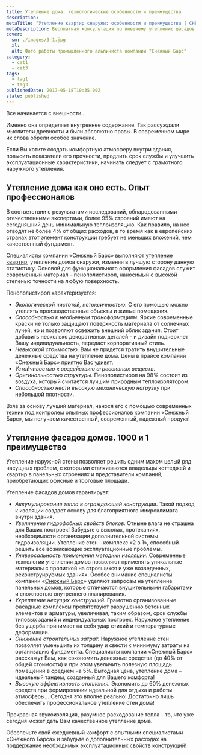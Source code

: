 ```yaml
---
title: Утепление дома, технологические особенности и преимущества
description: 
metaTitle: "Утепление квартир снаружи: особенности и преимущества | СНЕЖНЫЙ БАРС"
metaDescription: Бесплатная консультация по внешнему утеплению фасадов, стен, домов, квартир по тел ☎ +38 (097) 970-53-76 от компании Снежный Барс
cover:
  sm: ./images/3-1.jpg
  xl: 
  alt: Фото работы промышленного альпиниста компании "Снежный Барс"
category:
  - cat1
  - cat3
tags:
  - tag1
  - tag3
publishedDate: 2017-05-18T10:35:00Z
state: published    
---
```

Все начинается с внешности…

Именно она определяет внутреннее содержание. Так рассуждали мыслители древности и были абсолютно правы. В современном мире их слова обрели особое значение.

Если Вы хотите создать комфортную атмосферу внутри здания, повысить показатели его прочности, продлить срок службы и улучшить эксплуатационные характеристики, начинать следует с грамотного наружного утепления.

## Утепление дома как оно есть. Опыт профессионалов

В соответствии с результатами исследований, обнародованными отечественными экспертами, более 95% строений имеют на сегодняшний день минимальную теплоизоляцию. Как правило, на нее отводят не более 4% от общих расходов, в то время как в европейских странах этот элемент конструкции требует не меньших вложений, чем качественный фундамент.

Специалисты компании «Снежный Барс» выполняют [утепление квартир](/uteplenie_sten_i_fasadov/), утепление домов снаружи, изменяя в лучшую сторону данную статистику. Основой для функционального оформления фасадов служит современный материал – пенополистирол, наносимый с высокой степенью точности на любую поверхность.

Пенополистирол характеризуется:

* _Экологической чистотой, нетоксичностью._ С его помощью можно утеплять производственные объекты и жилые помещения.
* _Способностью к необычным трансформациям._ Яркие современные краски не только защищают поверхность материала от солнечных лучей, но и позволяют освежить внешний облик здания. Стоит добавить несколько декоративных деталей – и дизайн подчеркнет Вашу индивидуальность, передаст корпоративный стиль.
* _Невысокой стоимостью._ Вам не придется тратить внушительные денежные средства на утепление дома. Цены в прайсе компании «Снежный Барс» приятно Вас удивят.
* _Устойчивостью к воздействию агрессивных веществ_.
* _Оригинальностью структуры._ Пенополистирол на 98% состоит из воздуха, который считается лучшим природным теплоизолятором.
* _Способностью нести высокую механическую нагрузку_ при небольшой плотности.

Взяв за основу лучший материал, нанося его с помощью современных техник под контролем опытных профессионалов компании «Снежный Барс», мы получаем качественный, современный, надежный продукт!

## Утепление фасадов домов. 1000 и 1 преимущество

Утепление наружной стены позволяет решить одним махом целый ряд насущных проблем, с которыми сталкиваются владельцы коттеджей и квартир в панельных строениях и представители компаний, приобретающих офисные и торговые площади.

Утепление фасадов домов гарантирует:

* _Аккумулирование тепла в ограждающей конструкции._ Такой подход к изоляции создает основу для благоприятного микроклимата внутри здания.
* _Увеличение гидрофобных свойств блоков._ Отныне влага не страшна для Ваших построек! Забудьте о высолах, протеканиях, необходимости организации дополнительной системы гидроизоляции. Утепление стен – комплекс «2 в 1», способный решить все возникающие эксплуатационные проблемы.
* _Универсальность применения методики изоляции._ Современные технологии утепления домов позволяют применять уникальные материалы с пропиткой на строящихся и уже возведенных, реконструируемых зданиях. Особое внимание специалисты компании «[Снежный Барс](/)» уделяют запросам на утепление панельных домов, которые отличаются внушительными габаритами и сложностью внутреннего планирования.
* _Укрепление несущих конструкций._ Грамотно организованные фасадные комплексы препятствуют разрушению бетонных элементов и арматуры, увеличивая, таким образом, срок службы типовых зданий и индивидуальных построек. Наружное утепление без ущерба принимает на себя удар стихий и температурные деформации.
* _Снижение строительных затрат._ Наружное утепление стен позволяет уменьшить их толщину и свести к минимуму затраты на организацию фундамента. Специалисты компании «Снежный Барс» расскажут Вам, как сэкономить денежные средства (до 40% от общей стоимости) и при этом увеличить полезную площадь помещений в среднем на 5%. Выгодная цена, утепление дома – идеальный тандем, созданный для Вашего комфорта!
* _Высокую эффективность отопления._ Экономить до 60% денежных средств при формировании идеальной для отдыха и работы атмосферы… Сегодня это вполне реально! Достаточно лишь обеспечить профессиональное утепление стен дома!

Прекрасная звукоизоляция, разумное расходование тепла – то, что уже сегодня может дать Вам качественное утепление дома.

Обеспечьте свой ежедневный комфорт с опытными специалистами «Снежного Барса» и забудьте о дополнительных расходах на поддержание необходимых эксплуатационных свойств конструкций!
